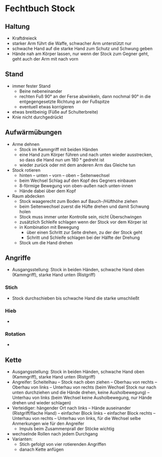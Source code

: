 # Fechtbuch Stock

## Haltung

- Kraftdreieck
- starker Arm führt die Waffe, schwacher Arm unterstützt nur
- schwache Hand auf die starke Hand zum Schutz und Schwung geben
- Hände nah am Körper lassen, nur wenn der Stock zum Gegner geht, geht auch der Arm mit nach vorn

## Stand

- immer fester Stand
	- Beine nebeneinander
	- rechten Fuß 90° an der Ferse abwinkeln, dann nochmal 90° in die entgegengesetzte Richtung an der Fußspitze
	- eventuell etwas korrigieren
- etwas breitbeinig (Füße auf Schulterbreite)
- Knie nicht durchgedrückt

## Aufwärmübungen

- Arme dehnen
	- Stock im Kammgriff mit beiden Händen
	- eine Hand zum Körper führen und nach unten wieder ausstrecken, so dass die Hand nun um 180 ° gedreht ist
	- wieder zurück oder mit dem anderen Arm das Gleiche tun
- Stock rotieren
	- hinten – unten  – vorn – oben – Seitenwechsel
	- beim Wechsel Schlag auf den Kopf des Gegners einbauen
	- 8-förmige Bewegung von oben-außen nach unten-innen
	- Hände dabei über dem Kopf
- Raum abdecken
	- Stock waagerecht zum Boden auf Bauch-/Hüfthöhe ziehen
	- beim Seitenwechsel zuerst die Hüfte drehen und damit Schwung holen
	- Stock muss immer unter Kontrolle sein, nicht Überschwingen
	- zusätzlich Schleife schlagen wenn der Stock vor dem Körper ist
	- in Kombination mit Bewegung
		- über einen Schritt zur Seite drehen, zu der der Stock geht
		- Schritt und Schleife schlagen bei der Hälfte der Drehung
	- Stock um die Hand drehen

## Angriffe

- Ausgangsstellung: Stock in beiden Händen, schwache Hand oben (Kammgriff), starke Hand unten (Ristgriff)

### Stich

- Stock durchschieben bis schwache Hand die starke umschließt

### Hieb

- 

### Rotation

- 

## Kette

- Ausgangsstellung: Stock in beiden Händen, schwache Hand oben (Kammgriff), starke Hand unten (Ristgriff)
- Angreifer: Scheitelhau – Stock nach oben ziehen – Oberhau von rechts – Oberhau von links – Unterhau von rechts (beim Wechsel Stock nur nach unten durchziehen und die Hände drehen, keine Ausholbewegung) – Unterhau von links (beim Wechsel keine Ausholbewegung, nur Hände drehen und wieder schlagen)
- Verteidiger: hängender Ort nach links – Hände auseinander (Ristgriff/flache Hand) – einfacher Block links – einfacher Block rechts – Unterhau von rechts – Unterhau von links, für die Wechsel selbe Anmerkungen wie für den Angreifer
	- Impuls beim Zusammenprall der Stöcke wichtig
- wechselnde Rollen nach jedem Durchgang
- Varianten:
	- Stich gefolgt von vier rotierenden Angriffen
	- danach Kette anfügen

